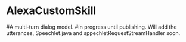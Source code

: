 # AlexaCustomSkill
#A multi-turn dialog model.
#In progress until publishing. Will add the utterances, Speechlet.java and sppechletRequestStreamHandler soon.
